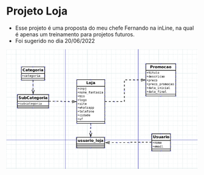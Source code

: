 # Projeto Loja

* Esse projeto é uma proposta do meu chefe Fernando na inLine, na qual é apenas um treinamento para projetos futuros.
* Foi sugerido no dia 20/06/2022

![diagrama de classes](https://github.com/luksquitos/projects/blob/main/project-1/project1.png)


